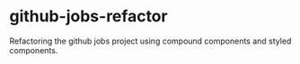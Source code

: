 # github-jobs-refactor
Refactoring the github jobs project using compound components and styled components.
